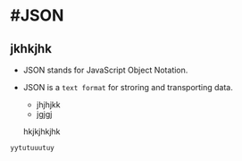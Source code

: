 #JSON
=======
## jkhkjhk
* JSON stands for JavaScript Object Notation.
* JSON is a `text format` for stroring and transporting data.
  * jhjhjkk
  * jgjgj

  hkjkjhkjhk

```
yytutuuutuy

```

